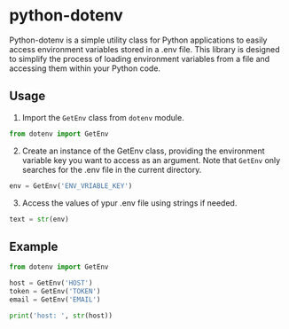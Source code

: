 # python-dotenv

Python-dotenv is a simple utility class for Python applications to easily access environment variables stored in a .env file.
This library is designed to simplify the process of loading environment variables from a file and accessing them within your Python code.

## Usage

1. Import the `GetEnv` class from `dotenv` module.

```python
from dotenv import GetEnv
```

2. Create an instance of the GetEnv class, providing the environment variable key you want to access as an argument. Note that `GetEnv` only searches for the .env file in the current directory.

```python
env = GetEnv('ENV_VRIABLE_KEY')
```

3. Access the values of ypur .env file using strings if needed.

```python
text = str(env)
```

## Example

```python
from dotenv import GetEnv

host = GetEnv('HOST')
token = GetEnv('TOKEN')
email = GetEnv('EMAIL')

print('host: ', str(host))
```

